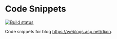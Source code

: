 # Code Snippets
[![Build status](https://ci.appveyor.com/api/projects/status/d0s84qdxy8ph86dh?svg=true)](https://ci.appveyor.com/project/Dixin/codesnippets)

Code snippets for blog https://weblogs.asp.net/dixin.
